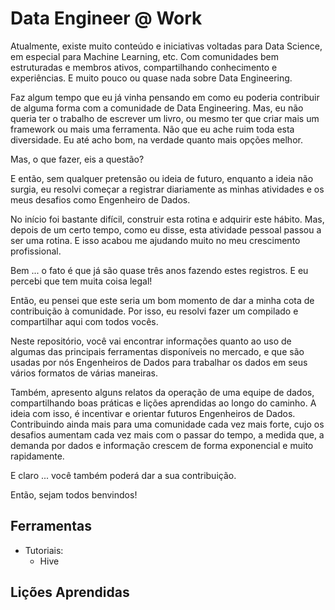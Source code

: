 # Data Engineer @ Work

Atualmente, existe muito conteúdo e iniciativas voltadas para Data Science, em especial para Machine Learning, etc.
Com comunidades bem estruturadas e membros ativos, compartilhando conhecimento e experiências.
E muito pouco ou quase nada sobre Data Engineering.

Faz algum tempo que eu já vinha pensando em como eu poderia contribuir de alguma forma com a comunidade de Data Engineering.
Mas, eu não queria ter o trabalho de escrever um livro, ou mesmo ter que criar mais um framework ou mais uma ferramenta.
Não que eu ache ruim toda esta diversidade. Eu até acho bom, na verdade quanto mais opções melhor.

Mas, o que fazer, eis a questão?

E então, sem qualquer pretensão ou ideia de futuro, enquanto a ideia não surgia, eu resolvi começar a registrar diariamente as minhas atividades e os meus desafios como Engenheiro de Dados.

No início foi bastante difícil, construir esta rotina e adquirir este hábito. Mas, depois de um certo tempo, como eu disse, esta atividade pessoal passou a ser uma rotina. E isso acabou me ajudando muito no meu crescimento profissional.

Bem ... o fato é que já são quase três anos fazendo estes registros. E eu percebi que tem muita coisa legal!

Então, eu pensei que este seria um bom momento de dar a minha cota de contribuição à comunidade. Por isso, eu resolvi fazer um compilado e compartilhar aqui com todos vocês.

Neste repositório, você vai encontrar informações quanto ao uso de algumas das principais ferramentas disponíveis no mercado, e que são usadas por nós Engenheiros de Dados para trabalhar os dados em seus vários formatos de várias maneiras.

Também, apresento alguns relatos da operação de uma equipe de dados, compartilhando boas práticas e lições aprendidas ao longo do caminho. A ideia com isso, é incentivar e orientar futuros Engenheiros de Dados. Contribuindo ainda mais para uma comunidade cada vez mais forte, cujo os desafios aumentam cada vez mais com o passar do tempo, a medida que, a demanda por dados e informação crescem de forma exponencial e muito rapidamente.

E claro ... você também poderá dar a sua contribuição.

Então, sejam todos benvindos!

## Ferramentas

- Tutoriais:
  - Hive

## Lições Aprendidas




